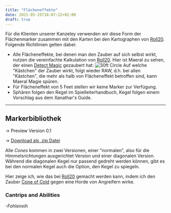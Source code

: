 ```yaml
---
title: "Flächeneffekte"
date: 2021-05-25T18:07:22+02:00
draft: true
---
```


Für die Klienten unserer Kanzeley verwenden wir diese Form der Flächenmarker zusammen mit den Karten bei den Kartographen von [Roll20](https://roll20.net/). Folgende Richtlinien gelten dabei:

* Alle Flächeneffekte, bei denen man den Zauber auf sich selbst wirkt, nutzen die vereinfachte Kalkulation von [Roll20](https://roll20.net/). Hier ist Maeral zu sehen, der einen [Detect Magic](https://www.dndbeyond.com/spells/detect-magic) gezaubert hat: ![30ft Circle](https://i.imgur.com/YS6bDFt.png) Auf welche "Kästchen" der Zauber wirkt, folgt wieder RAW, d.h. bei allen "Kästchen", die mehr als halb von Flächeneffekt betroffen sind, kann Maeral Magie spüren.
* Für Flächeneffekt von 5 Feet stellen wir keine Marker zur Verfügung.
* Sphären folgen den Regel im Spielleiterhandbuch, Kegel folgen einem Vorschlag aus dem Xanathar's Guide.

___
## Markerbibliothek

&#8594; Preview Version 0.1

&#8594; [Download als .zip Datei](https://drive.google.com/file/d/1XZlz85YwKwrjJrulNzgUlUjLUUU4LT-T/view?usp=sharing)

Alle _Cones_ kommen in zwei Versionen, einer "normalen", also für die Himmelsrichtungen ausgerichtet Version und einer diagonalen Version. Während die diagonalen Kegel nur passend gedreht werden können, gibt es bei den normalen Kegel auch die Option, den Kegel zu spiegeln.

Hier zeige ich, wie das bei [Roll20](https://roll20.net/) gemacht werden kann, indem ich den Zauber [Cone of Cold](https://www.dndbeyond.com/spells/cone-of-cold) gegen eine Horde von Angreifern wirke.

### Cantrips and Abilities


_-Fohleireih_